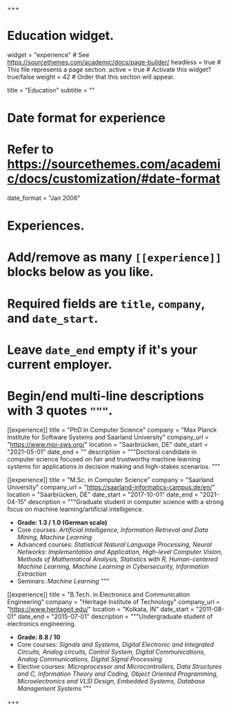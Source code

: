 +++
# Education widget.
widget = "experience"  # See https://sourcethemes.com/academic/docs/page-builder/
headless = true  # This file represents a page section.
active = true  # Activate this widget? true/false
weight = 42  # Order that this section will appear.

title = "Education"
subtitle = ""

# Date format for experience
#   Refer to https://sourcethemes.com/academic/docs/customization/#date-format
date_format = "Jan 2006"

# Experiences.
#   Add/remove as many `[[experience]]` blocks below as you like.
#   Required fields are `title`, `company`, and `date_start`.
#   Leave `date_end` empty if it's your current employer.
#   Begin/end multi-line descriptions with 3 quotes `"""`.


[[experience]]
  title = "PhD in Computer Science"
  company = "Max Planck Institute for Software Systems and Saarland University"
  company_url = "https://www.mpi-sws.org/"
  location = "Saarbrücken, DE"
  date_start = "2021-05-01"
  date_end = ""
  description = """Doctoral candidate in computer science focused on fair and trustworthy machine learning systems for applications in decision making and high-stakes scenarios.
   """


[[experience]]
  title = "M.Sc. in Computer Science"
  company = "Saarland University"
  company_url = "https://saarland-informatics-campus.de/en/"
  location = "Saarbrücken, DE"
  date_start = "2017-10-01"
  date_end = "2021-04-15"
  description = """Graduate student in computer science with a strong focus on machine learning/artificial intelligence. 
   * <b>Grade: 1.3 / 1.0 (German scale)</b>
   * Core courses: <i>Artificial Intelligence, Information Retrieval and Data Mining, Machine Learning</i>
   * Advanced courses: <i>Statistical Natural Language Processing, Neural Networks: Implementation and Application, High-level Computer Vision, Methods of Mathematical Analysis, Statistics with R, Human-centered Machine Learning, Machine Learning in Cybersecurity, Information Extraction</i>
   * Seminars: <i>Machine Learning</i> 
   """

[[experience]]
  title = "B.Tech. in Electronics and Communication Engineering"
  company = "Heritage Institute of Technology"
  company_url = "https://www.heritageit.edu/"
  location = "Kolkata, IN"
  date_start = "2011-08-01"
  date_end = "2015-07-01"
  description = """Undergraduate student of electronics engineering.
   * <b>Grade: 8.8 / 10</b>
   * Core courses: <i>Signals and Systems, Digital Electronic and Integrated Circuits, Analog circuits,  Control System,  Digital Communications, Analog Communications, Digital Signal Processing</i>
   * Elective courses: <i>Microprocessor and Microcontrollers, Data Structures and C, Information Theory and Coding, Object Oriented Programming, Microelectronics and VLSI Design, Embedded Systems, Database Management Systems</i>
  """

+++

